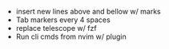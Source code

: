- insert new lines above and bellow w/ marks
- Tab markers every 4 spaces
- replace telescope w/ fzf
- Run cli cmds from nvim w/ plugin
